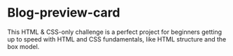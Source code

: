 # Blog-preview-card
This HTML &amp; CSS-only challenge is a perfect project for beginners getting up to speed with HTML and CSS fundamentals, like HTML structure and the box model.
